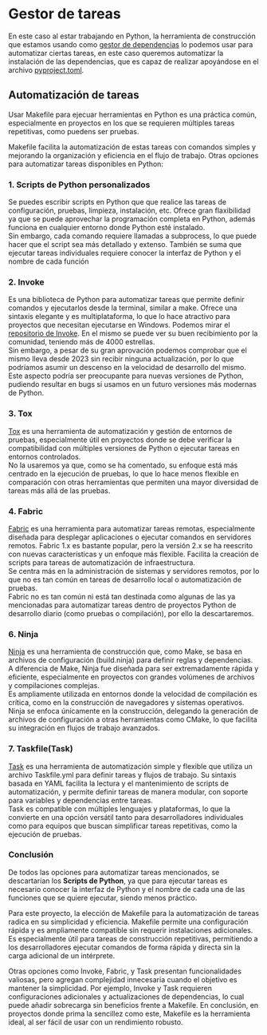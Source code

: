 # Gestor de tareas
En este caso al estar trabajando en Python, la herramienta de construcción que estamos usando como [gestor de dependencias](./gestor_dependencias.md) lo podemos usar para automatizar ciertas tareas, en este caso queremos automatizar la instalación de las dependencias, que es capaz de realizar apoyándose en el archivo [pyproject.toml](../pyproject.toml). 

## Automatización de tareas
Usar Makefile para ejecuar herramientas en Python es una práctica común, especialmente en proyectos en los que se requieren múltiples tareas repetitivas, como puedens ser pruebas. 

Makefile facilita la automatización de estas tareas con comandos simples y mejorando la organización y eficiencia en el flujo de trabajo. Otras opciones para automatizar tareas disponibles en Python:
### 1. Scripts de Python personalizados
Se puedes escribir scripts en Python que que realice las tareas de configuración, pruebas, limpieza, instalación, etc. Ofrece gran flaxibilidad ya que se puede aprovechar la programación completa en Python, además funciona en cualquier entorno donde Python esté instalado.   
Sin embargo, cada comando requiere llamadas a subprocess, lo que puede hacer que el script sea más detallado y extenso. También se suma que ejecutar tareas individuales requiere conocer la interfaz de Python y el nombre de cada función
### 2. Invoke
Es una biblioteca de Python para automatizar tareas que permite definir comandos y ejecutarlos desde la terminal, similar a make. Ofrece una sintaxis elegante y es multiplataforma, lo que lo hace atractivo para proyectos que necesitan ejecutarse en Windows.
Podemos mirar el [repositorio de Invoke](https://github.com/pyinvoke/invoke). En el mismo se puede ver su buen recibimiento por la comunidad, teniendo más de 4000 estrellas.  
Sin embargo, a pesar de su gran aprovación podemos comprobar que el mismo lleva desde 2023 sin recibir ninguna actualización, por lo que podríamos asumir un descenso en la velocidad de desarrollo del mismo. Este aspecto podría ser preocupante para nuevas versiones de Python, pudiendo resultar en bugs si usamos en un futuro versiones más modernas de Python.
### 3. Tox
[Tox](https://github.com/tox-dev/tox) es una herramienta de automatización y gestión de entornos de pruebas, especialmente útil en proyectos donde se debe verificar la compatibilidad con múltiples versiones de Python o ejecutar tareas en entornos controlados.  
No la usaremos ya que, como se ha comentado, su enfoque está más centrado en la ejecución de pruebas, lo que lo hace menos flexible en comparación con otras herramientas que permiten una mayor diversidad de tareas más allá de las pruebas.
### 4. Fabric
[Fabric](https://github.com/fabric/fabric) es una herramienta para automatizar tareas remotas, especialmente diseñada para desplegar aplicaciones o ejecutar comandos en servidores remotos. Fabric 1.x es bastante popular, pero la versión 2.x se ha reescrito con nuevas características y un enfoque más flexible. Facilita la creación de scripts para tareas de automatización de infraestructura.  
Se centra más en la administración de sistemas y servidores remotos, por lo que no es tan común en tareas de desarrollo local o automatización de pruebas.  
Fabric no es tan común ni está tan destinada como algunas de las ya mencionadas para automatizar tareas dentro de proyectos Python de desarrollo diario (como pruebas o compilación), por ello la descartaremos.
### 6. Ninja
[Ninja](https://github.com/ninja-build/ninja) es una herramienta de construcción que, como Make, se basa en archivos de configuración (build.ninja) para definir reglas y dependencias. A diferencia de Make, Ninja fue diseñada para ser extremadamente rápida y eficiente, especialmente en proyectos con grandes volúmenes de archivos y compilaciones complejas.  
Es ampliamente utilizada en entornos donde la velocidad de compilación es crítica, como en la construcción de navegadores y sistemas operativos. Ninja se enfoca únicamente en la construcción, delegando la generación de archivos de configuración a otras herramientas como CMake, lo que facilita su integración en flujos de trabajo avanzados.
### 7. Taskfile(Task)
[Task](https://github.com/go-task/task) es una herramienta de automatización simple y flexible que utiliza un archivo Taskfile.yml para definir tareas y flujos de trabajo. Su sintaxis basada en YAML facilita la lectura y el mantenimiento de scripts de automatización, y permite definir tareas de manera modular, con soporte para variables y dependencias entre tareas.  
Task es compatible con múltiples lenguajes y plataformas, lo que la convierte en una opción versátil tanto para desarrolladores individuales como para equipos que buscan simplificar tareas repetitivas, como la ejecución de pruebas.

### Conclusión
De todos las opciones para automatizar tareas mencionados, se descartarían los **Scripts de Python**, ya que para ejecutar tareas es necesario conocer la interfaz de Python y el nombre de cada una de las funciones que se quiere ejecutar, siendo menos práctico.

Para este proyecto, la elección de Makefile para la automatización de tareas radica en su simplicidad y eficiencia. Makefile permite una configuración rápida y es ampliamente compatible sin requerir instalaciones adicionales. Es especialmente útil para tareas de construcción repetitivas, permitiendo a los desarrolladores ejecutar comandos de forma rápida y directa sin la carga adicional de un intérprete.

Otras opciones como Invoke, Fabric, y Task presentan funcionalidades valiosas, pero agregan complejidad innecesaria cuando el objetivo es mantener la simplicidad. Por ejemplo, Invoke y Task requieren configuraciones adicionales y actualizaciones de dependencias, lo cual puede añadir sobrecarga sin beneficios frente a Makefile. En conclusión, en proyectos donde prima la sencillez como este, Makefile es la herramienta ideal, al ser fácil de usar con un rendimiento robusto.